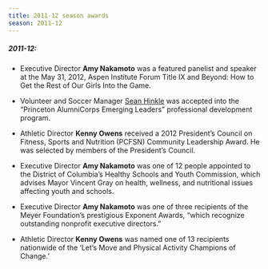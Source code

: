 ```yaml
---
title: 2011-12 season awards
season: 2011-12
---
```


##### **2011-12:**

- Executive Director **Amy Nakamoto** was a featured panelist and speaker at the May 31, 2012, Aspen Institute Forum Title IX and Beyond: How to Get the Rest of Our Girls Into the Game.

- Volunteer and Soccer Manager <a href="/about-us/leadership/sean-hinkle" target="_blank">Sean Hinkle</a> was accepted into the “Princeton AlumniCorps Emerging Leaders” professional development program.

- Athletic Director **Kenny Owens** received a 2012 President’s Council on Fitness, Sports and Nutrition (PCFSN) Community Leadership Award. He was selected by members of the President’s Council.

- Executive Director **Amy Nakamoto**  was one of 12 people appointed to the District of Columbia’s Healthy Schools and Youth Commission, which advises Mayor Vincent Gray on health, wellness, and nutritional issues affecting youth and schools.

- Executive Director **Amy Nakamoto** was one of three recipients of the Meyer Foundation’s prestigious Exponent Awards, “which recognize outstanding nonprofit executive directors.”

- Athletic Director **Kenny Owens** was named one of 13 recipients nationwide of the ‘Let’s Move and Physical Activity Champions of Change.’